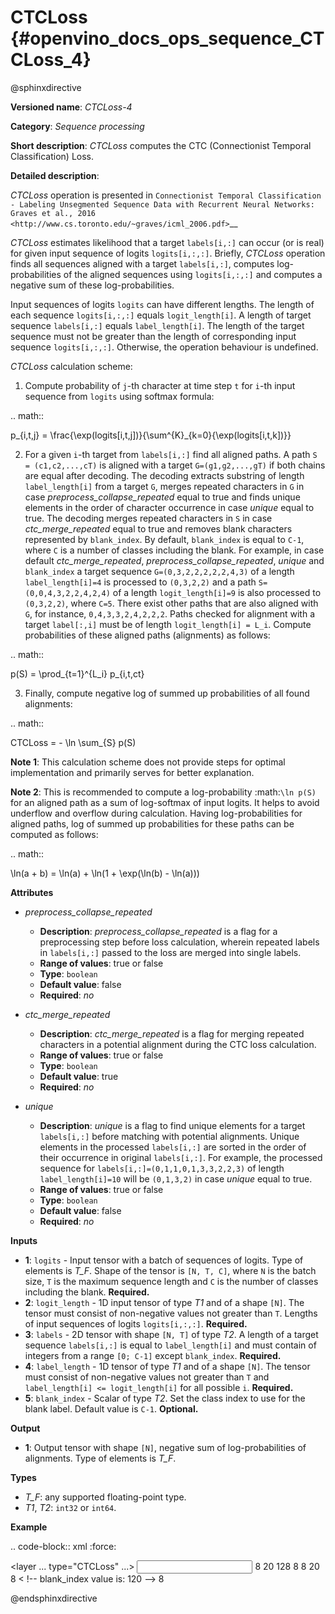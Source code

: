 # CTCLoss  {#openvino_docs_ops_sequence_CTCLoss_4}

@sphinxdirective

**Versioned name**: *CTCLoss-4*

**Category**: *Sequence processing*

**Short description**: *CTCLoss* computes the CTC (Connectionist Temporal Classification) Loss.

**Detailed description**:

*CTCLoss* operation is presented in `Connectionist Temporal Classification - Labeling Unsegmented Sequence Data with Recurrent Neural Networks: Graves et al., 2016 <http://www.cs.toronto.edu/~graves/icml_2006.pdf>`__

*CTCLoss* estimates likelihood that a target ``labels[i,:]`` can occur (or is real) for given input sequence of logits ``logits[i,:,:]``. Briefly, *CTCLoss* operation finds all sequences aligned with a target ``labels[i,:]``, computes log-probabilities of the aligned sequences using ``logits[i,:,:]`` and computes a negative sum of these log-probabilities.

Input sequences of logits ``logits`` can have different lengths. The length of each sequence ``logits[i,:,:]`` equals ``logit_length[i]``.
A length of target sequence ``labels[i,:]`` equals ``label_length[i]``. The length of the target sequence must not be greater than the length of corresponding input sequence ``logits[i,:,:]``.
Otherwise, the operation behaviour is undefined.

*CTCLoss* calculation scheme:

1. Compute probability of ``j``-th character at time step ``t`` for ``i``-th input sequence from ``logits`` using softmax formula:

.. math::
   
   p_{i,t,j} = \frac{\exp(logits[i,t,j])}{\sum^{K}_{k=0}{\exp(logits[i,t,k])}}

2. For a given ``i``-th target from ``labels[i,:]`` find all aligned paths. A path ``S = (c1,c2,...,cT)`` is aligned with a target ``G=(g1,g2,...,gT)`` if both chains are equal after decoding. The decoding extracts substring of length ``label_length[i]`` from a target ``G``, merges repeated characters in ``G`` in case *preprocess_collapse_repeated* equal to true and finds unique elements in the order of character occurrence in case *unique* equal to true. The decoding merges repeated characters in ``S`` in case *ctc_merge_repeated* equal to true and removes blank characters represented by ``blank_index``. By default, ``blank_index`` is equal to ``C-1``, where ``C`` is a number of classes including the blank. For example, in case default *ctc_merge_repeated*, *preprocess_collapse_repeated*, *unique* and ``blank_index`` a target sequence ``G=(0,3,2,2,2,2,2,4,3)`` of a length ``label_length[i]=4`` is processed to ``(0,3,2,2)`` and a path ``S=(0,0,4,3,2,2,4,2,4)`` of a length ``logit_length[i]=9`` is also processed to ``(0,3,2,2)``, where ``C=5``. There exist other paths that are also aligned with ``G``, for instance, ``0,4,3,3,2,4,2,2,2``. Paths checked for alignment with a target ``label[:,i]`` must be of length ``logit_length[i] = L_i``. Compute probabilities of these aligned paths (alignments) as follows:

.. math::
   
   p(S) = \prod_{t=1}^{L_i} p_{i,t,ct}

3. Finally, compute negative log of summed up probabilities of all found alignments:

.. math::
   
   CTCLoss = - \ln \sum_{S} p(S)

**Note 1**: This calculation scheme does not provide steps for optimal implementation and primarily serves for better explanation.

**Note 2**: This is recommended to compute a log-probability :math:`\ln p(S)` for an aligned path as a sum of log-softmax of input logits. It helps to avoid underflow and overflow during calculation.
Having log-probabilities for aligned paths, log of summed up probabilities for these paths can be computed as follows:

.. math::
   
   \ln(a + b) = \ln(a) + \ln(1 + \exp(\ln(b) - \ln(a)))

**Attributes**

* *preprocess_collapse_repeated*

  * **Description**: *preprocess_collapse_repeated* is a flag for a preprocessing step before loss calculation, wherein repeated labels in ``labels[i,:]`` passed to the loss are merged into single labels.
  * **Range of values**: true or false
  * **Type**: ``boolean``
  * **Default value**: false
  * **Required**: *no*

* *ctc_merge_repeated*

  * **Description**: *ctc_merge_repeated* is a flag for merging repeated characters in a potential alignment during the CTC loss calculation.
  * **Range of values**: true or false
  * **Type**: ``boolean``
  * **Default value**: true
  * **Required**: *no*

* *unique*

  * **Description**: *unique* is a flag to find unique elements for a target ``labels[i,:]`` before matching with potential alignments. Unique elements in the processed ``labels[i,:]`` are sorted in the order of their occurrence in original ``labels[i,:]``. For example, the processed sequence for ``labels[i,:]=(0,1,1,0,1,3,3,2,2,3)`` of length ``label_length[i]=10`` will be ``(0,1,3,2)`` in case *unique* equal to true.
  * **Range of values**: true or false
  * **Type**: ``boolean``
  * **Default value**: false
  * **Required**: *no*

**Inputs**

* **1**: ``logits`` - Input tensor with a batch of sequences of logits. Type of elements is *T_F*. Shape of the tensor is ``[N, T, C]``, where ``N`` is the batch size, ``T`` is the maximum sequence length and ``C`` is the number of classes including the blank. **Required.**
* **2**: ``logit_length`` - 1D input tensor of type *T1* and of a shape ``[N]``. The tensor must consist of non-negative values not greater than ``T``. Lengths of input sequences of logits ``logits[i,:,:]``. **Required.**
* **3**: ``labels`` - 2D tensor with shape ``[N, T]`` of type *T2*. A length of a target sequence ``labels[i,:]`` is equal to ``label_length[i]`` and must contain of integers from a range ``[0; C-1]`` except ``blank_index``. **Required.**
* **4**: ``label_length`` - 1D tensor of type *T1* and of a shape ``[N]``. The tensor must consist of non-negative values not greater than ``T`` and ``label_length[i] <= logit_length[i]`` for all possible ``i``. **Required.**
* **5**: ``blank_index`` - Scalar of type *T2*. Set the class index to use for the blank label. Default value is ``C-1``. **Optional.**

**Output**

* **1**: Output tensor with shape ``[N]``, negative sum of log-probabilities of alignments. Type of elements is *T_F*.

**Types**

* *T_F*: any supported floating-point type.
* *T1*, *T2*: ``int32`` or ``int64``.

**Example**

.. code-block:: xml
   :force:
   
   <layer ... type="CTCLoss" ...>
       <input>
           <port id="0">
               <dim>8</dim>
               <dim>20</dim>
               <dim>128</dim>
           </port>
           <port id="1">
               <dim>8</dim>
           </port>
           <port id="2">
               <dim>8</dim>
               <dim>20</dim>
           </port>
           <port id="3">
               <dim>8</dim>
           </port>
           <port id="4">  < !-- blank_index value is: 120 -->
       </input>
       <output>
           <port id="0">
               <dim>8</dim>
           </port>
       </output>
   </layer>

@endsphinxdirective

